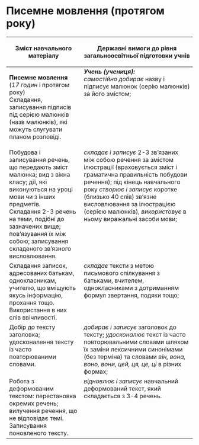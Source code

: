 # Писемне мовлення (протягом року)
<table>
<thead>
  <tr>
    <th width="40%" align="center"><p>Зміст навчального матеріалу</p></td>
    <th width="60%" align="center"><p>Державні вимоги до рівня загальноосвітньої підготовки учнів</p></td>
  </tr>
</thead>
<tbody>
  <tr>
    <td width="40%" style="vertical-align:top !important;">
    <p><b>Писемне мовлення</b> (<i>17 годин</i>  і протягом року)<br>
Складання, записування підписів під серією малюнків (назв малюнків), які можуть слугувати планом розповіді.</td>
    <td width="60%" style="vertical-align:top !important;">
<i><b>Учень (учениця):</b></i><br>
<i>самостійно добирає</i> назву і підписує малюнок (серію малюнків) за його змістом;</td>
  </tr>
  <tr>
    <td width="40%" style="vertical-align:top !important;">
 Побудова і записування речень, що передають зміст малюнка; вид з вікна класу; дії, які виконуються на уроці мови чи з інших предметів.<br>
Складання 2-3 речень на теми, подібні до зазначених вище; пов’язування їх між собою; записування складеного зв’язного висловлювання.<br></td>
    <td width="60%" style="vertical-align:top !important;">
<i>складає і записує</i> 2-3 зв’язаних між собою речення за змістом ілюстрації (враховується зміст і граматична правильність побудови речення); під кінець навчального року <i>створює і записує</i> коротке (близько 40 слів) зв’язне висловлювання за ілюстрацією (серією малюнків), <i>використовує</i> в ньому виражальні засоби мови;</td>
  </tr>
  <tr>
    <td width="40%" style="vertical-align:top !important;">
Складання записок, адресованих батькам, однокласникам, учителю, що вміщують якусь інформацію, прохання тощо. Використання в них слів ввічливості.</td>
    <td width="60%" style="vertical-align:top !important;">
<i>складає</i> тексти з метою письмового спілкування з батьками, вчителем, однокласниками з дотриманням формул звертання, подяки тощо;</td>
  </tr>
  <tr>
    <td width="40%" style="vertical-align:top !important;">
Добір до тексту заголовка; удосконалення тексту із часто повторюваними словами.</td>
    <td width="60%" style="vertical-align:top !important;">
<i>добирає і записує</i> заголовок до тексту; <i>удосконалює</i> текст із часто повторювальними словами шляхом їх заміни лексичними синонімами (без терміна) та словами <i>він, вона, воно, вони, цей, ця, це, ці</i> в різних формах; </td>
  </tr>
  <tr>
    <td width="40%" style="vertical-align:top !important;">
Робота з деформованим текстом: перестановка окремих речень; вилучення речення, що не відповідає темі. Записування поновленого тексту.</td>
    <td width="60%" style="vertical-align:top !important;">
<i>відновлює і записує</i> навчальний деформований текст, який складається з 3-4 речень.</td>
  </tr>
</tbody>
</table>